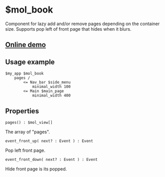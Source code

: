 # $mol_book

Component for lazy add and/or remove pages depending on the container size. Supports pop left of front page that hides when it blurs.

## [Online demo](https://mol.hyoo.ru/#!section=demos/readme/demo=mol_book_demo)

## Usage example

```
$my_app $mol_book
	pages /
		<= Nav_bar $side_menu
			minimal_width 100
		<= Main $main_page
			minimal_width 400
```

## Properties

`pages() : $mol_view[]`

The array of "pages".

`event_front_up( next? : Event ) : Event`

Pop left front page.

`event_front_down( next? : Event ) : Event`

Hide front page is its popped.
